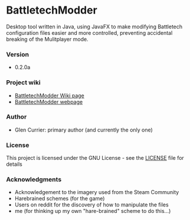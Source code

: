 # BattletechModder
Desktop tool written in Java, using JavaFX to make modifying Battletech configuration files easier and more controlled, preventing accidental breaking of the Mulitplayer mode.

### Version
- 0.2.0a

### Project wiki
- [BattletechModder Wiki page](https://github.com/gcurrier/BattletechModder/wiki)
- [BattletechModder webpage](https://gcurrier.github.io/BattletechModder/)

### Author

- Glen Currier: primary author (and currently the only one)

### License

This project is licensed under the GNU License - see the [LICENSE](LICENSE) file for details

### Acknowledgments

* Acknowledgement to the imagery used from the  Steam Community
* Harebrained schemes (for the game)
* Users on reddit for the discovery of how to manipulate the files
* me (for thinking up my own "hare-brained" scheme to do this...)
